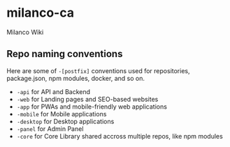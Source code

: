 # milanco-ca
Milanco Wiki

## Repo naming conventions
Here are some of `-[postfix]` conventions used for repositories, package.json, npm modules, docker, and so on.

- `-api` for API and Backend
- `-web` for Landing pages and SEO-based websites
- `-app` for PWAs and mobile-friendly web applications
- `-mobile` for Mobile applications
- `-desktop` for Desktop applications
- `-panel` for Admin Panel
- `-core` for Core Library shared accross multiple repos, like npm modules
